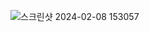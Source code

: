 ![스크린샷 2024-02-08 153057](https://github.com/zzzzzzin/-/assets/88925213/5c8ef4ba-4ec3-47eb-ab94-9d4832d56302)
